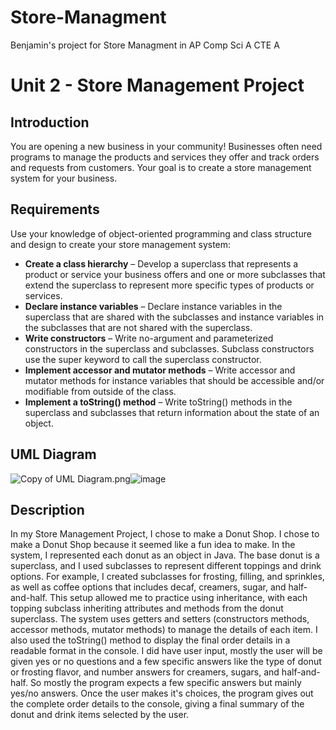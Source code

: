 # Store-Managment
Benjamin's project for Store Managment in AP Comp Sci A CTE A 

# Unit 2 - Store Management Project

## Introduction

You are opening a new business in your community! Businesses often need programs to manage the products and services they offer and track orders and requests from customers. Your goal is to create a store management system for your business.

## Requirements

Use your knowledge of object-oriented programming and class structure and design to create your store management system:
- **Create a class hierarchy** – Develop a superclass that represents a product or service your business offers and one or more subclasses that extend the superclass to represent more specific types of products or services.
- **Declare instance variables** – Declare instance variables in the superclass that are shared with the subclasses and instance variables in the subclasses that are not shared with the superclass.
- **Write constructors** – Write no-argument and parameterized constructors in the superclass and subclasses. Subclass constructors use the super keyword to call the superclass constructor.
- **Implement accessor and mutator methods** – Write accessor and mutator methods for instance variables that should be accessible and/or modifiable from outside of the class.
- **Implement a toString() method** – Write toString() methods in the superclass and subclasses that return information about the state of an object.

## UML Diagram

<img src="blob:chrome-untrusted://media-app/26dd9327-8fb8-4d00-a09e-c0de610dd8a8" alt="Copy of UML Diagram.png"/>![image](https://github.com/user-attachments/assets/05b21d6a-3810-4983-856a-308296b48005)


## Description

In my Store Management Project, I chose to make a Donut Shop. I chose to make a Donut Shop because it seemed like a fun idea to make. In the system, I represented each donut as an object in Java. The base donut is a superclass, and I used subclasses to represent different toppings and drink options. For example, I created subclasses for frosting, filling, and sprinkles, as well as coffee options that includes decaf, creamers, sugar, and half-and-half. This setup allowed me to practice using inheritance, with each topping subclass inheriting attributes and methods from the donut superclass. The system uses getters and setters (constructors methods, accessor methods, mutator methods) to manage the details of each item. I also used the toString() method to display the final order details in a readable format in the console. I did have user input, mostly the user will be given yes or no questions and a few specific answers like the type of donut or frosting flavor, and number answers for creamers, sugars, and half-and-half. So mostly the program expects a few specific answers but mainly yes/no answers. Once the user makes it's choices, the program gives out the complete order details to the console, giving a final summary of the donut and drink items selected by the user.
